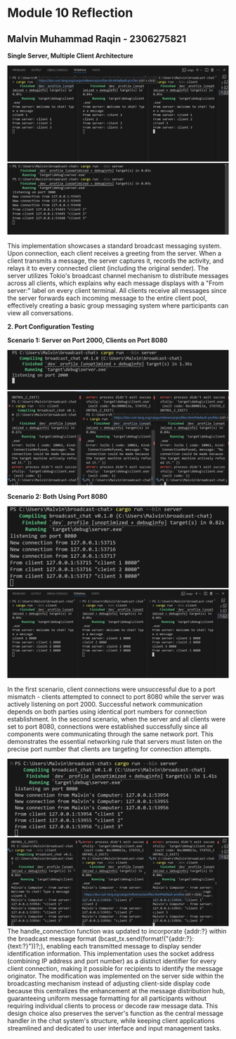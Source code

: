# Module 10 Reflection
## Malvin Muhammad Raqin - 2306275821

**Single Server, Multiple Client Architecture**

![alt text](image-1.png)
![alt text](image-2.png)

This implementation showcases a standard broadcast messaging system. Upon connection, each client receives a greeting from the server. When a client transmits a message, the server captures it, records the activity, and relays it to every connected client (including the original sender). The server utilizes Tokio's broadcast channel mechanism to distribute messages across all clients, which explains why each message displays with a "From server:" label on every client terminal. All clients receive all messages since the server forwards each incoming message to the entire client pool, effectively creating a basic group messaging system where participants can view all conversations.

**2. Port Configuration Testing**

**Scenario 1: Server on Port 2000, Clients on Port 8080**

![alt text](image-4.png)
![alt text](image-3.png)

**Scenario 2: Both Using Port 8080**

![alt text](image-6.png)
![alt text](image-5.png)

In the first scenario, client connections were unsuccessful due to a port mismatch - clients attempted to connect to port 8080 while the server was actively listening on port 2000. Successful network communication depends on both parties using identical port numbers for connection establishment. In the second scenario, when the server and all clients were set to port 8080, connections were established successfully since all components were communicating through the same network port. This demonstrates the essential networking rule that servers must listen on the precise port number that clients are targeting for connection attempts.

![alt text](image-8.png)
![alt text](image-7.png)
The handle_connection function was updated to incorporate {addr:?} within the broadcast message format (bcast_tx.send(format!("{addr:?}: {text:?}"))?;), enabling each transmitted message to display sender identification information. This implementation uses the socket address (combining IP address and port number) as a distinct identifier for every client connection, making it possible for recipients to identify the message originator. The modification was implemented on the server side within the broadcasting mechanism instead of adjusting client-side display code because this centralizes the enhancement at the message distribution hub, guaranteeing uniform message formatting for all participants without requiring individual clients to process or decode raw message data. This design choice also preserves the server's function as the central message handler in the chat system's structure, while keeping client applications streamlined and dedicated to user interface and input management tasks.